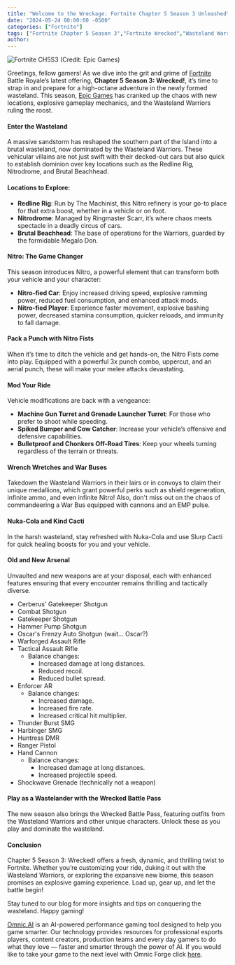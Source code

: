 ```yaml
---
title: "Welcome to the Wreckage: Fortnite Chapter 5 Season 3 Unleashed"
date: "2024-05-24 08:00:00 -0500"
categories: ["Fortnite"]
tags: ["Fortnite Chapter 5 Season 3","Fortnite Wrecked","Wasteland Warriors Fortnite","Fortnite Nitro Fists","Fortnite vehicle mods","Fortnite Battle Pass Wrecked","Redline Rig Fortnite","Nitrodrome Fortnite","Megalo Don Fortnite","Fortnite gameplay tips"]
author:
---
```


![Fortnite CH5S3](/2024-05-24-Welcome-to-the-Wreckage-Fortnite-Chapter-5-Season-3-Unleashed.png)
(Credit: Epic Games)

Greetings, fellow gamers! As we dive into the grit and grime of [Fortnite](https://www.fortnite.com/) Battle Royale’s latest offering, **Chapter 5 Season 3: Wrecked!**, it’s time to strap in and prepare for a high-octane adventure in the newly formed wasteland. This season, [Epic Games](https://store.epicgames.com/en-US/) has cranked up the chaos with new locations, explosive gameplay mechanics, and the Wasteland Warriors ruling the roost.

#### Enter the Wasteland
A massive sandstorm has reshaped the southern part of the Island into a brutal wasteland, now dominated by the Wasteland Warriors. These vehicular villains are not just swift with their decked-out cars but also quick to establish dominion over key locations such as the Redline Rig, Nitrodrome, and Brutal Beachhead.

#### Locations to Explore:
- **Redline Rig**: Run by The Machinist, this Nitro refinery is your go-to place for that extra boost, whether in a vehicle or on foot.
- **Nitrodrome**: Managed by Ringmaster Scarr, it’s where chaos meets spectacle in a deadly circus of cars.
- **Brutal Beachhead**: The base of operations for the Warriors, guarded by the formidable Megalo Don.

#### Nitro: The Game Changer
This season introduces Nitro, a powerful element that can transform both your vehicle and your character:
- **Nitro-fied Car**: Enjoy increased driving speed, explosive ramming power, reduced fuel consumption, and enhanced attack mods.
- **Nitro-fied Player**: Experience faster movement, explosive bashing power, decreased stamina consumption, quicker reloads, and immunity to fall damage.

#### Pack a Punch with Nitro Fists
When it’s time to ditch the vehicle and get hands-on, the Nitro Fists come into play. Equipped with a powerful 3x punch combo, uppercut, and an aerial punch, these will make your melee attacks devastating.

#### Mod Your Ride
Vehicle modifications are back with a vengeance:
- **Machine Gun Turret and Grenade Launcher Turret**: For those who prefer to shoot while speeding.
- **Spiked Bumper and Cow Catcher**: Increase your vehicle’s offensive and defensive capabilities.
- **Bulletproof and Chonkers Off-Road Tires**: Keep your wheels turning regardless of the terrain or threats.

#### Wrench Wretches and War Buses
Takedown the Wasteland Warriors in their lairs or in convoys to claim their unique medallions, which grant powerful perks such as shield regeneration, infinite ammo, and even infinite Nitro! Also, don't miss out on the chaos of commandeering a War Bus equipped with cannons and an EMP pulse.

#### Nuka-Cola and Kind Cacti
In the harsh wasteland, stay refreshed with Nuka-Cola and use Slurp Cacti for quick healing boosts for you and your vehicle.

#### Old and New Arsenal
Unvaulted and new weapons are at your disposal, each with enhanced features ensuring that every encounter remains thrilling and tactically diverse.

- Cerberus' Gatekeeper Shotgun
- Combat Shotgun
- Gatekeeper Shotgun
- Hammer Pump Shotgun
- Oscar's Frenzy Auto Shotgun (wait… Oscar?)
- Warforged Assault Rifle
- Tactical Assault Rifle
    - Balance changes:
        - Increased damage at long distances.
        - Reduced recoil.
        - Reduced bullet spread.
- Enforcer AR
    - Balance changes:
        - Increased damage.
        - Increased fire rate.
        - Increased critical hit multiplier.
- Thunder Burst SMG
- Harbinger SMG
- Huntress DMR
- Ranger Pistol
- Hand Cannon
    - Balance changes:
        - Increased damage at long distances.
        - Increased projectile speed.
- Shockwave Grenade (technically not a weapon)

#### Play as a Wastelander with the Wrecked Battle Pass
The new season also brings the Wrecked Battle Pass, featuring outfits from the Wasteland Warriors and other unique characters. Unlock these as you play and dominate the wasteland.

#### Conclusion
Chapter 5 Season 3: Wrecked! offers a fresh, dynamic, and thrilling twist to Fortnite. Whether you’re customizing your ride, duking it out with the Wasteland Warriors, or exploring the expansive new biome, this season promises an explosive gaming experience. Load up, gear up, and let the battle begin!

Stay tuned to our blog for more insights and tips on conquering the wasteland. Happy gaming!

[Omnic.AI](https://www.omnic.ai/) is an AI-powered performance gaming tool designed to help you game smarter. Our technology provides resources for professional esports players, content creators, production teams and every day gamers to do what they love — faster and smarter through the power of AI. If you would like to take your game to the next level with Omnic Forge click [here](https://forge.omnic.ai/).